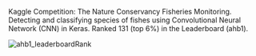 Kaggle Competition: The Nature Conservancy Fisheries Monitoring.
Detecting and classifying species of fishes using Convolutional Neural Network (CNN) in Keras.
Ranked 131 (top 6%) in the Leaderboard (ahb1).    
    




![ahb1_leaderboardRank](https://user-images.githubusercontent.com/17172345/173187822-19a806a2-e207-47d3-92eb-14799930902c.jpg)
